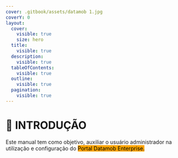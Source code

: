 ```yaml
---
cover: .gitbook/assets/datamob 1.jpg
coverY: 0
layout:
  cover:
    visible: true
    size: hero
  title:
    visible: true
  description:
    visible: true
  tableOfContents:
    visible: true
  outline:
    visible: true
  pagination:
    visible: true
---
```


# 📑 INTRODUÇÃO

Este manual tem como objetivo, auxiliar o usuário administrador na utilização e configuração do  <mark style="background-color:orange;">Portal Datamob Enterprise.</mark>
